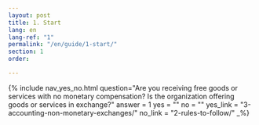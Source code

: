 ```yaml
---
layout: post
title: 1. Start
lang: en
lang-ref: "1"
permalink: "/en/guide/1-start/"
section: 1
order: 

---
```

{% include nav_yes_no.html
question="Are you receiving free goods or services with no monetary compensation? 
Is the organization offering goods or services in exchange?"
answer = 1
yes = ""
no = ""
yes_link = "3-accounting-non-monetary-exchanges/"
no_link = "2-rules-to-follow/"
_%}